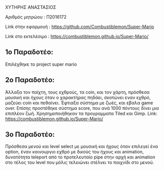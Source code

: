 ΧΥΤΗΡΗΣ ΑΝΑΣΤΑΣΙΟΣ

Αριθμός μητρώου : Π2016172

Link στην εφαρμογή : https://github.com/Combustiblemon/Super-Mario

Link στο εκτελέσιμο : https://combustiblemon.github.io/Super-Mario/

## 1ο Παραδοτέο:
Επιλέχθηκε το project super mario
  
## 2ο Παραδοτέο:
Άλλαξα τον παίχτη, τους εχθρούς, τα coin, και τον χάρτη, πρόσθεσα μουσική και ήχους όταν ο χαρακτήρας πηδάει, σκοτώνει εναν εχθρό,   μαζεύει coin και πεθαίνει. Έφτιαξα σύστημα με ζωές, και εβαλα game over. Επίσης προστέθηκε σύστημα score, που ανά 1000 πόντους δίνει μια επιπλέον ζωή. Χρησημοποιήθηκαν τα προγραμματα Tiled και Gimp.   Link: https://combustiblemon.github.io/Super-Mario/

## 3ο Παραδοτέο:
Πρόσθεσα μενού και level select με μουσική και ήχους όταν επιλεγεί ένα option, έναν καινουργιο εχθρό με δικούς του ήχους και animation, δυνατότητα teleport από το προτελευταίο pipe στην αρχή και animation στο τέλος του level που μόλις τελειώνει στέλνει το παιχνίδι στο μενού.
